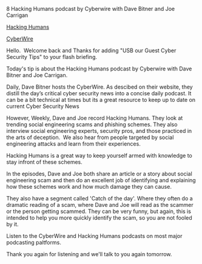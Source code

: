 8 Hacking Humans podcast by Cyberwire with Dave Bitner and Joe Carrigan

[Hacking Humans](https://thecyberwire.com/podcasts/hacking-humans.html)

[CyberWire](https://thecyberwire.com/podcasts/daily-podcast.html)

Hello.  Welcome back and Thanks for adding "USB our Guest Cyber Security Tips" to your flash briefing. 

Today's tip is about the Hacking Humans podcast by Cyberwire with Dave Bitner and Joe Carrigan. 

Daily, Dave Bitner hosts the CyberWire. As descibed on their website, they distill the day’s critical cyber security news into a concise daily podcast. It can be a bit technical at times but its a great resource to keep up to date on current Cyber Security News

However, Weekly, Dave and Joe record Hacking Humans. They look at trending social engineering scams and phishing schemes. They also interview social engineering experts, security pros, and those practiced in the arts of deception.  We also hear from people targeted by social engineering attacks and learn from their experiences.

Hacking Humans is a great way to keep yourself armed with knowledge to stay infront of these schemes. 

In the episodes, Dave and Joe both share an article or a story about social engineering scam and then do an excellent job of identifying and explaining how these schemes work and how much damage they can cause. 

They also have a segment called 'Catch of the day'. Where they often do a dramatic reading of a scam, where Dave and Joe will read as the scammer or the person getting scammed. They can be very funny, but again, this is intended to help you more quickly identify the scam, so you are not fooled by it.

Listen to the CyberWire and Hacking Humans podcasts on most major podcasting paltforms. 

Thank you again for listening and we'll talk to you again tomorrow.